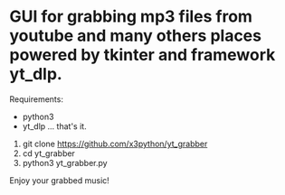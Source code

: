 # GUI for grabbing mp3 files from youtube and many others places powered by tkinter and framework yt_dlp.

Requirements:
- python3
- yt_dlp ... that's it.

1. git clone https://github.com/x3python/yt_grabber
2. cd yt_grabber
3. python3 yt_grabber.py

Enjoy your grabbed music!



